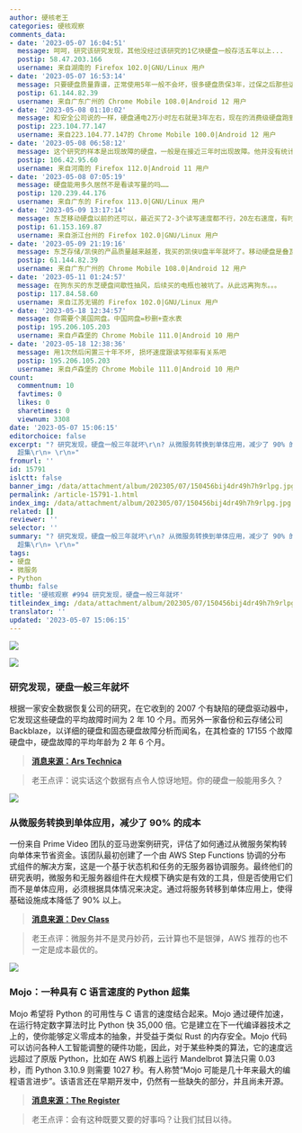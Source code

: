 ```yaml
---
author: 硬核老王
categories: 硬核观察
comments_data:
- date: '2023-05-07 16:04:51'
  message: 呵呵，研究该研究发现，其他没经过该研究的1亿块硬盘一般存活五年以上...
  postip: 58.47.203.166
  username: 来自湖南的 Firefox 102.0|GNU/Linux 用户
- date: '2023-05-07 16:53:14'
  message: 只要硬盘质量靠谱，正常使用5年一般不会坏，很多硬盘质保3年，过保之后那些运气不好的就可能会坏
  postip: 61.144.82.39
  username: 来自广东广州的 Chrome Mobile 108.0|Android 12 用户
- date: '2023-05-08 01:10:02'
  message: 和安全公司说的一样，硬盘通电2万小时左右就是3年左右，现在的消费级硬盘跑到这个小时数基本上必有故障。
  postip: 223.104.77.147
  username: 来自223.104.77.147的 Chrome Mobile 100.0|Android 12 用户
- date: '2023-05-08 06:58:12'
  message: 这个研究的样本是出现故障的硬盘，一般是在接近三年时出现故障。他并没有统计那些没有出故障的硬盘。所以，由此得出大部分硬盘三年就坏，是错误的。
  postip: 106.42.95.60
  username: 来自河南的 Firefox 112.0|Android 11 用户
- date: '2023-05-08 07:05:19'
  message: 硬盘能用多久居然不是看读写量的吗……
  postip: 120.239.44.176
  username: 来自广东的 Firefox 113.0|GNU/Linux 用户
- date: '2023-05-09 13:17:14'
  message: 东芝移动硬盘以前的还可以，最近买了2-3个读写速度都不行，20左右速度，有时候掉到0。科硕盘也很差，连续2个读写都不行，没改进前，尽量不要买，硬盘买了之后一定要坏道检测，切记!
  postip: 61.153.169.87
  username: 来自浙江台州的 Firefox 102.0|GNU/Linux 用户
- date: '2023-05-09 21:19:16'
  message: 东芝存储/凯侠的产品质量越来越差，我买的凯侠U盘半年就坏了。移动硬盘是叠瓦的，做仓库盘不到一年，SMART 05数值就到了50，看某东很多人说这个硬盘容易坏，以后我不会再买他们的硬盘和U盘。希捷西数虽然也有问题，但它们的质量久经考验，没那么容易坏。
  postip: 61.144.82.39
  username: 来自广东广州的 Chrome Mobile 108.0|Android 12 用户
- date: '2023-05-11 01:24:57'
  message: 在狗东买的东芝硬盘间歇性抽风，后续买的电瓶也被坑了。从此远离狗东。。。
  postip: 117.84.58.60
  username: 来自江苏无锡的 Firefox 102.0|GNU/Linux 用户
- date: '2023-05-18 12:34:57'
  message: 你需要个美国网盘。中国网盘=秒删+查水表
  postip: 195.206.105.203
  username: 来自卢森堡的 Chrome Mobile 111.0|Android 10 用户
- date: '2023-05-18 12:38:36'
  message: 用1次然后闲置三十年不坏, 损坏速度跟读写频率有关系吧
  postip: 195.206.105.203
  username: 来自卢森堡的 Chrome Mobile 111.0|Android 10 用户
count:
  commentnum: 10
  favtimes: 0
  likes: 0
  sharetimes: 0
  viewnum: 3308
date: '2023-05-07 15:06:15'
editorchoice: false
excerpt: "? 研究发现，硬盘一般三年就坏\r\n? 从微服务转换到单体应用，减少了 90% 的成本\r\n? Mojo：一种具有 C 语言速度的 Python
  超集\r\n» \r\n»"
fromurl: ''
id: 15791
islctt: false
banner_img: /data/attachment/album/202305/07/150456bij4dr49h7h9rlpg.jpg
permalink: /article-15791-1.html
index_img: /data/attachment/album/202305/07/150456bij4dr49h7h9rlpg.jpg
related: []
reviewer: ''
selector: ''
summary: "? 研究发现，硬盘一般三年就坏\r\n? 从微服务转换到单体应用，减少了 90% 的成本\r\n? Mojo：一种具有 C 语言速度的 Python
  超集\r\n» \r\n»"
tags:
- 硬盘
- 微服务
- Python
thumb: false
title: '硬核观察 #994 研究发现，硬盘一般三年就坏'
titleindex_img: /data/attachment/album/202305/07/150456bij4dr49h7h9rlpg.jpg
translator: ''
updated: '2023-05-07 15:06:15'
---
```


![](/data/attachment/album/202305/07/150456bij4dr49h7h9rlpg.jpg)


![](/data/attachment/album/202305/07/150505qgsmabu28uleao8b.jpg)


### 研究发现，硬盘一般三年就坏


根据一家安全数据恢复公司的研究，在它收到的 2007 个有缺陷的硬盘驱动器中，它发现这些硬盘的平均故障时间为 2 年 10 个月。而另外一家备份和云存储公司 Backblaze，以详细的硬盘和固态硬盘故障分析而闻名，在其检查的 17155 个故障硬盘中，硬盘故障的平均年龄为 2 年 6 个月。



> 
> **[消息来源：Ars Technica](https://arstechnica.com/gadgets/2023/05/hdds-tyindex_imgally-fail-in-under-3-years-backblaze-study-of-17155-drives-finds/)**
> 
> 
> 



> 
> 老王点评：说实话这个数据有点令人惊讶地短。你的硬盘一般能用多久？
> 
> 
> 


![](/data/attachment/album/202305/07/150518mk0a16jb11w7owzl.jpg)


### 从微服务转换到单体应用，减少了 90% 的成本


一份来自 Prime Video 团队的亚马逊案例研究，评估了如何通过从微服务架构转向单体来节省资金。该团队最初创建了一个由 AWS Step Functions 协调的分布式组件的解决方案，这是一个基于状态机和任务的无服务器协调服务。最终他们的研究表明，微服务和无服务器组件在大规模下确实是有效的工具，但是否使用它们而不是单体应用，必须根据具体情况来决定。通过将服务转移到单体应用上，使得基础设施成本降低了 90% 以上。



> 
> **[消息来源：Dev Class](https://devclass.com/2023/05/05/reduce-costs-by-90-by-moving-from-microservices-to-monolith-amazon-internal-case-study-raises-eyebrows/)**
> 
> 
> 



> 
> 老王点评：微服务并不是灵丹妙药，云计算也不是银弹，AWS 推荐的也不一定是成本最优的。
> 
> 
> 


![](/data/attachment/album/202305/07/150532jr6obzaieep6is6h.jpg)


### Mojo：一种具有 C 语言速度的 Python 超集


Mojo 希望将 Python 的可用性与 C 语言的速度结合起来。Mojo 通过硬件加速，在运行特定数字算法时比 Python 快 35,000 倍。它是建立在下一代编译器技术之上的，使你能够定义零成本的抽象，并受益于类似 Rust 的内存安全。Mojo 代码可以访问各种人工智能调整的硬件功能，因此，对于某些种类的算法，它的速度远远超过了原版 Python，比如在 AWS 机器上运行 Mandelbrot 算法只需 0.03 秒，而 Python 3.10.9 则需要 1027 秒。有人称赞“Mojo 可能是几十年来最大的编程语言进步”。该语言还在早期开发中，仍然有一些缺失的部分，并且尚未开源。



> 
> **[消息来源：The Register](https://www.theregister.com/2023/05/05/modular_struts_its_mojo_a)**
> 
> 
> 



> 
> 老王点评：会有这种既要又要的好事吗？让我们拭目以待。
> 
> 
>